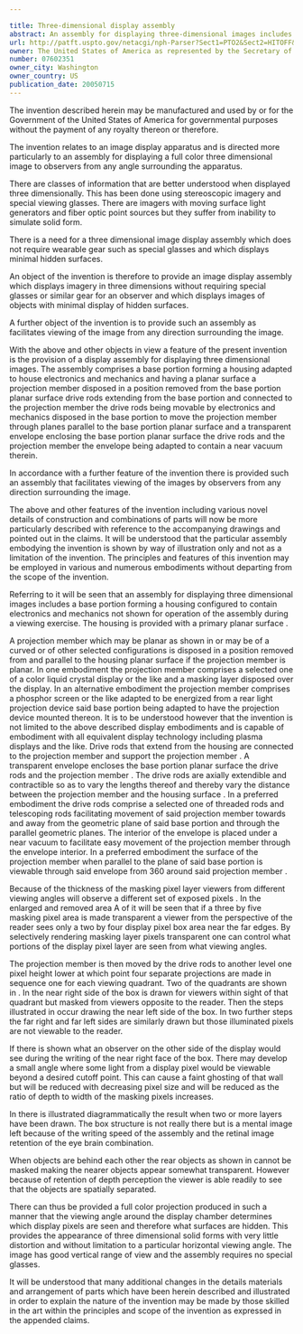 ```yaml
---

title: Three-dimensional display assembly
abstract: An assembly for displaying three-dimensional images includes a base portion forming a housing adapted to house electronics and mechanics, and having a planar surface, a projection member disposed in a position removed from the base portion planar surface, drive rods extending from the base portion and connected to the projection member covered by a layer to mask/reveal selectable pixels, the drive rods being movable by electronics and mechanics disposed in the base portion to move the projection member through planes parallel to the base portion planar surface, and a transparent envelope enclosing the base portion planar surface, the drive rods, and the projection member, the envelope being adapted to contain a near vacuum therein.
url: http://patft.uspto.gov/netacgi/nph-Parser?Sect1=PTO2&Sect2=HITOFF&p=1&u=%2Fnetahtml%2FPTO%2Fsearch-adv.htm&r=1&f=G&l=50&d=PALL&S1=07602351&OS=07602351&RS=07602351
owner: The United States of America as represented by the Secretary of the Navy
number: 07602351
owner_city: Washington
owner_country: US
publication_date: 20050715
---
```

The invention described herein may be manufactured and used by or for the Government of the United States of America for governmental purposes without the payment of any royalty thereon or therefore.

The invention relates to an image display apparatus and is directed more particularly to an assembly for displaying a full color three dimensional image to observers from any angle surrounding the apparatus.

There are classes of information that are better understood when displayed three dimensionally. This has been done using stereoscopic imagery and special viewing glasses. There are imagers with moving surface light generators and fiber optic point sources but they suffer from inability to simulate solid form.

There is a need for a three dimensional image display assembly which does not require wearable gear such as special glasses and which displays minimal hidden surfaces.

An object of the invention is therefore to provide an image display assembly which displays imagery in three dimensions without requiring special glasses or similar gear for an observer and which displays images of objects with minimal display of hidden surfaces.

A further object of the invention is to provide such an assembly as facilitates viewing of the image from any direction surrounding the image.

With the above and other objects in view a feature of the present invention is the provision of a display assembly for displaying three dimensional images. The assembly comprises a base portion forming a housing adapted to house electronics and mechanics and having a planar surface a projection member disposed in a position removed from the base portion planar surface drive rods extending from the base portion and connected to the projection member the drive rods being movable by electronics and mechanics disposed in the base portion to move the projection member through planes parallel to the base portion planar surface and a transparent envelope enclosing the base portion planar surface the drive rods and the projection member the envelope being adapted to contain a near vacuum therein.

In accordance with a further feature of the invention there is provided such an assembly that facilitates viewing of the images by observers from any direction surrounding the image.

The above and other features of the invention including various novel details of construction and combinations of parts will now be more particularly described with reference to the accompanying drawings and pointed out in the claims. It will be understood that the particular assembly embodying the invention is shown by way of illustration only and not as a limitation of the invention. The principles and features of this invention may be employed in various and numerous embodiments without departing from the scope of the invention.

Referring to it will be seen that an assembly for displaying three dimensional images includes a base portion forming a housing configured to contain electronics and mechanics not shown for operation of the assembly during a viewing exercise. The housing is provided with a primary planar surface .

A projection member which may be planar as shown in or may be of a curved or of other selected configurations is disposed in a position removed from and parallel to the housing planar surface if the projection member is planar. In one embodiment the projection member comprises a selected one of a color liquid crystal display or the like and a masking layer disposed over the display. In an alternative embodiment the projection member comprises a phosphor screen or the like adapted to be energized from a rear light projection device said base portion being adapted to have the projection device mounted thereon. It is to be understood however that the invention is not limited to the above described display embodiments and is capable of embodiment with all equivalent display technology including plasma displays and the like. Drive rods that extend from the housing are connected to the projection member and support the projection member . A transparent envelope encloses the base portion planar surface the drive rods and the projection member . The drive rods are axially extendible and contractible so as to vary the lengths thereof and thereby vary the distance between the projection member and the housing surface . In a preferred embodiment the drive rods comprise a selected one of threaded rods and telescoping rods facilitating movement of said projection member towards and away from the geometric plane of said base portion and through the parallel geometric planes. The interior of the envelope is placed under a near vacuum to facilitate easy movement of the projection member through the envelope interior. In a preferred embodiment the surface of the projection member when parallel to the plane of said base portion is viewable through said envelope from 360 around said projection member .

Because of the thickness of the masking pixel layer viewers from different viewing angles will observe a different set of exposed pixels . In the enlarged and removed area A of it will be seen that if a three by five masking pixel area is made transparent a viewer from the perspective of the reader sees only a two by four display pixel box area near the far edges. By selectively rendering masking layer pixels transparent one can control what portions of the display pixel layer are seen from what viewing angles.

The projection member is then moved by the drive rods to another level one pixel height lower at which point four separate projections are made in sequence one for each viewing quadrant. Two of the quadrants are shown in . In the near right side of the box is drawn for viewers within sight of that quadrant but masked from viewers opposite to the reader. Then the steps illustrated in occur drawing the near left side of the box. In two further steps the far right and far left sides are similarly drawn but those illuminated pixels are not viewable to the reader.

If there is shown what an observer on the other side of the display would see during the writing of the near right face of the box. There may develop a small angle where some light from a display pixel would be viewable beyond a desired cutoff point. This can cause a faint ghosting of that wall but will be reduced with decreasing pixel size and will be reduced as the ratio of depth to width of the masking pixels increases.

In there is illustrated diagrammatically the result when two or more layers have been drawn. The box structure is not really there but is a mental image left because of the writing speed of the assembly and the retinal image retention of the eye brain combination.

When objects are behind each other the rear objects as shown in cannot be masked making the nearer objects appear somewhat transparent. However because of retention of depth perception the viewer is able readily to see that the objects are spatially separated.

There can thus be provided a full color projection produced in such a manner that the viewing angle around the display chamber determines which display pixels are seen and therefore what surfaces are hidden. This provides the appearance of three dimensional solid forms with very little distortion and without limitation to a particular horizontal viewing angle. The image has good vertical range of view and the assembly requires no special glasses.

It will be understood that many additional changes in the details materials and arrangement of parts which have been herein described and illustrated in order to explain the nature of the invention may be made by those skilled in the art within the principles and scope of the invention as expressed in the appended claims.

